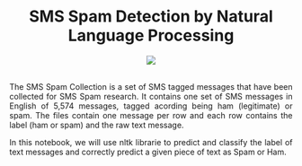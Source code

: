 <div align="center">
  
# SMS Spam Detection by Natural Language Processing 
</div>


<div align="center">
<img src="https://user-images.githubusercontent.com/69224996/96816845-e589b800-13d2-11eb-9f54-960af811cfb1.jpg" >
</div>

<br />


<div align="justify">

The SMS Spam Collection is a set of SMS tagged messages that have been collected for SMS Spam research. It contains one set of SMS messages in English of 5,574 messages, tagged acording being ham (legitimate) or spam. The files contain one message per row and each row contains the label (ham or spam) and the raw text message.

In this notebook, we will use nltk librarie to predict and classify the label of text messages and correctly predict a given piece of text as Spam or Ham.

</div>


